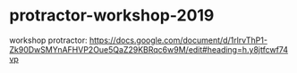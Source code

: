 # protractor-workshop-2019
workshop protractor: https://docs.google.com/document/d/1rlrvThP1-Zk90DwSMYnAFHVP2Oue5QaZ29KBRqc6w9M/edit#heading=h.y8jtfcwf74vp

